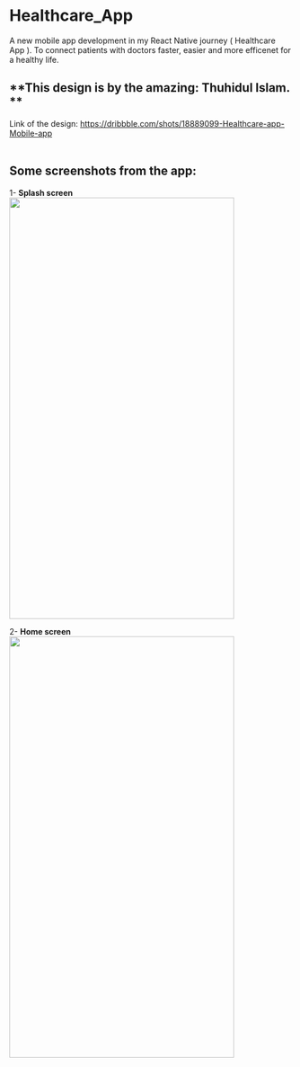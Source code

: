 # Healthcare_App
A new mobile app development in my React Native journey ( Healthcare App ).
To connect patients with doctors faster, easier and more efficenet for a healthy life.

## **This design is by the amazing: Thuhidul Islam. ** <br />
Link of the design: https://dribbble.com/shots/18889099-Healthcare-app-Mobile-app <br /><br />

## **Some screenshots from the app:** <br />
1- **Splash screen** <br />
<img src="https://user-images.githubusercontent.com/73054268/182271942-ef601ba1-f3c1-419e-8348-d368e3cb9452.jpeg" width=400 height=750>


2- **Home screen** <br />
<img src="https://user-images.githubusercontent.com/73054268/182418593-ffb66108-65fa-4741-9571-6737485513de.jpeg" width=400 height=750>
